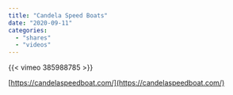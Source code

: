 ```yaml
---
title: "Candela Speed Boats"
date: "2020-09-11"
categories:
  - "shares"
  - "videos"
---
```


{{< vimeo 385988785 >}}

[https://candelaspeedboat.com/](https://candelaspeedboat.com/)
